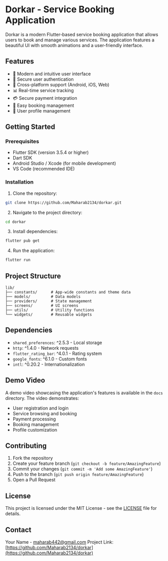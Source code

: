# Dorkar - Service Booking Application

Dorkar is a modern Flutter-based service booking application that allows users to book and manage various services. The application features a beautiful UI with smooth animations and a user-friendly interface.

## Features

- 🎨 Modern and intuitive user interface
- 🔐 Secure user authentication
- 📱 Cross-platform support (Android, iOS, Web)
- 📊 Real-time service tracking
- 💳 Secure payment integration
- 📅 Easy booking management
- 👤 User profile management

## Getting Started

### Prerequisites

- Flutter SDK (version 3.5.4 or higher)
- Dart SDK
- Android Studio / Xcode (for mobile development)
- VS Code (recommended IDE)

### Installation

1. Clone the repository:
```bash
git clone https://github.com/Maharab2134/dorkar.git
```

2. Navigate to the project directory:
```bash
cd dorkar
```

3. Install dependencies:
```bash
flutter pub get
```

4. Run the application:
```bash
flutter run
```

## Project Structure

```
lib/
├── constants/      # App-wide constants and theme data
├── models/         # Data models
├── providers/      # State management
├── screens/        # UI screens
├── utils/          # Utility functions
└── widgets/        # Reusable widgets
```

## Dependencies

- `shared_preferences`: ^2.5.3 - Local storage
- `http`: ^1.4.0 - Network requests
- `flutter_rating_bar`: ^4.0.1 - Rating system
- `google_fonts`: ^6.1.0 - Custom fonts
- `intl`: ^0.20.2 - Internationalization

## Demo Video

A demo video showcasing the application's features is available in the `docs` directory. The video demonstrates:
- User registration and login
- Service browsing and booking
- Payment processing
- Booking management
- Profile customization

## Contributing

1. Fork the repository
2. Create your feature branch (`git checkout -b feature/AmazingFeature`)
3. Commit your changes (`git commit -m 'Add some AmazingFeature'`)
4. Push to the branch (`git push origin feature/AmazingFeature`)
5. Open a Pull Request

## License

This project is licensed under the MIT License - see the [LICENSE](LICENSE) file for details.

## Contact

Your Name - maharab442@gmail.com
Project Link: [https://github.com/Maharab2134/dorkar](https://github.com/Maharab2134/dorkar)

